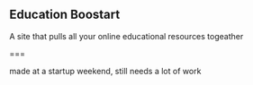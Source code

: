 Education Boostart
-------

A site that pulls all your online educational resources togeather
 
===

made at a startup weekend, still needs a lot of work
